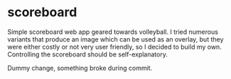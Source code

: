 # scoreboard
Simple scoreboard web app geared towards volleyball. I tried numerous variants that produce an image which can be used as an overlay, but they were either costly or not very user friendly, so I decided to build my own. Controlling the scoreboard should be self-explanatory.

Dummy change, something broke during commit.